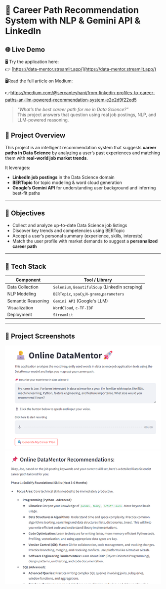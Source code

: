 # 🧠 Career Path Recommendation System with NLP & Gemini API & LinkedIn

## 🌐 Live Demo

🖥️ Try the application here:  
👉 [https://data-mentor.streamlit.app/](https://data-mentor.streamlit.app/)

🖥️Read the full article on Medium:

👉https://medium.com/@sercanteyhani/from-linkedin-profiles-to-career-paths-an-llm-powered-recommendation-system-e2e2d9f22ed5

> *“What’s the best career path for me in Data Science?”*  
> This project answers that question using real job postings, NLP, and LLM-powered reasoning.


## 📌 Project Overview

This project is an intelligent recommendation system that suggests **career paths in Data Science** by analyzing a user’s past experiences and matching them with **real-world job market trends**.

It leverages:

- **LinkedIn job postings** in the Data Science domain  
- **BERTopic** for topic modeling & word cloud generation  
- **Google’s Gemini API** for understanding user background and inferring best-fit paths  

---

## 🚀 Objectives

- Collect and analyze up-to-date Data Science job listings  
- Discover key trends and competencies using BERTopic  
- Accept a user’s personal summary (experience, skills, interests)  
- Match the user profile with market demands to suggest a **personalized career path**  

---

## 🔧 Tech Stack

| Component           | Tool / Library                         |
|--------------------|----------------------------------------|
| Data Collection     | `Selenium`, `BeautifulSoup` (LinkedIn scraping) |
| NLP Modeling        | `BERTopic`, `spaCy`,`N-grams`,`parameters`|
| Semantic Reasoning  | `Gemini API` (Google's LLM)            |
| Visualization       | `WordCloud`, `c-TF-IDF`|
| Deployment | `Streamlit`            |

---

## 📸 Project Screenshots

![Screenshot 1](screenshots/data-mentor-example.png)  
![Screenshot 2](screenshots/data-mentor-example2.png)
